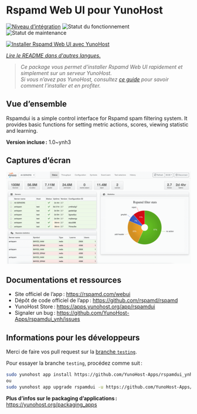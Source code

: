 <!--
Nota bene : ce README est automatiquement généré par <https://github.com/YunoHost/apps/tree/master/tools/readme_generator>
Il NE doit PAS être modifié à la main.
-->

# Rspamd Web UI pour YunoHost

[![Niveau d’intégration](https://apps.yunohost.org/badge/integration/rspamdui)](https://ci-apps.yunohost.org/ci/apps/rspamdui/)
![Statut du fonctionnement](https://apps.yunohost.org/badge/state/rspamdui)
![Statut de maintenance](https://apps.yunohost.org/badge/maintained/rspamdui)

[![Installer Rspamd Web UI avec YunoHost](https://install-app.yunohost.org/install-with-yunohost.svg)](https://install-app.yunohost.org/?app=rspamdui)

*[Lire le README dans d'autres langues.](./ALL_README.md)*

> *Ce package vous permet d’installer Rspamd Web UI rapidement et simplement sur un serveur YunoHost.*  
> *Si vous n’avez pas YunoHost, consultez [ce guide](https://yunohost.org/install) pour savoir comment l’installer et en profiter.*

## Vue d’ensemble

Rspamdui is a simple control interface for Rspamd spam filtering system. It provides basic functions for setting metric actions, scores, viewing statistic and learning.

**Version incluse :** 1.0~ynh3

## Captures d’écran

![Capture d’écran de Rspamd Web UI](./doc/screenshots/screenshot.png)

## Documentations et ressources

- Site officiel de l’app : <https://rspamd.com/webui>
- Dépôt de code officiel de l’app : <https://github.com/rspamd/rspamd>
- YunoHost Store : <https://apps.yunohost.org/app/rspamdui>
- Signaler un bug : <https://github.com/YunoHost-Apps/rspamdui_ynh/issues>

## Informations pour les développeurs

Merci de faire vos pull request sur la [branche `testing`](https://github.com/YunoHost-Apps/rspamdui_ynh/tree/testing).

Pour essayer la branche `testing`, procédez comme suit :

```bash
sudo yunohost app install https://github.com/YunoHost-Apps/rspamdui_ynh/tree/testing --debug
ou
sudo yunohost app upgrade rspamdui -u https://github.com/YunoHost-Apps/rspamdui_ynh/tree/testing --debug
```

**Plus d’infos sur le packaging d’applications :** <https://yunohost.org/packaging_apps>
